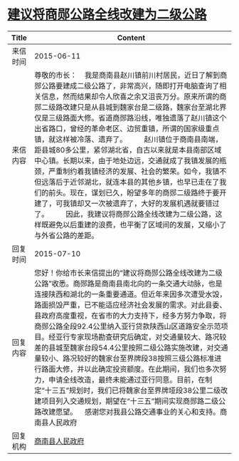 # <a href="http://www.shangluo.gov.cn/zmhd/ldxxxx.jsp?urltype=leadermail.LeaderMailContentUrl&wbtreeid=1112&leadermailid=3178">建议将商郧公路全线改建为二级公路</a>
| Title |                                                                                                                                                                                                                   Content                                                                                                                                                                                                                   |
|:-----:|---------------------------------------------------------------------------------------------------------------------------------------------------------------------------------------------------------------------------------------------------------------------------------------------------------------------------------------------------------------------------------------------------------------------------------------------|
| 来信时间  | 2015-06-11                                                                                                                                                                                                                                                                                                                                                                                                                                  |
| 来信内容  | 尊敬的市长：    我是商南县赵川镇前川村居民，近日了解到商郧公路要建成二级公路了，非常高兴，随即打开电脑查询了相关信息，然而结果却令人欣喜之余又沮丧万分。原来所谓的商郧二级路改建只是从县城到魏家台是二级路，魏家台至湖北界仅是三级路面大修。省道商郧路沿线，唯独遗落了赵川镇这个出省路口，曾经的革命老区、边贸重镇，所谓的国家级重点镇，就这样被冷落、遗弃了。         赵川镇位于商南县南端，距县城80多公里，紧邻湖北省，自古以来就是本县南部区域中心镇。长期以来，由于地处边远，交通就成了我镇发展的瓶颈，严重制约着我镇经济的发展、社会的繁荣。如今，我镇不但远落后于近邻湖北，就连本县的其他乡镇，也早已走在了我们的前头。现在，谋划已久，盼望多年的商郧二级路终于要开建了，可我镇却又一次被遗弃了，大好的发展机遇就要错过了。         因此，我建议将商郧公路全线改建为二级公路，这样既避免以后重建的浪费，也平衡了区域间的发展，又缩小了与外省公路的差距。 |
| 回复时间  | 2015-07-10                                                                                                                                                                                                                                                                                                                                                                                                                                  |
| 回复内容  | 您好！你给市长来信提出的“建议将商郧公路全线改建为二级公路”收悉。商郧路是商南县南北向的一条交通大动脉，也是连接陕西和湖北的一条重要通道。但近年来因多次遭受水毁，路面损毁严重，已不能适应经济社会发展的需求。对此县委、县政府高度重视，在省市的大力支持下，经多方努力争取，将商郧公路全段92.4公里纳入亚行贷款陕西山区道路安全示范项目。经亚行专家现场勘查研究后确定，对交通量较大、路况较差的县城至魏家台段54.4公里按照二级公路实施改建，对交通量较小、路况较好的魏家台至界牌段38按照三级公路标准进行路面大修，并以此确定投资额度。在此期间，我们也多次努力，申请全线改造，最终未能通过亚行同意。目前，在制定“十三五”规划时，我们已将魏家台至界牌垭段38公里二级改建项目列入交通规划，期望在“十三五”期间实现商郧路二级公路改建愿望。    感谢您对我县公路交通事业的关心和支持。商南县人民政府                                    |
| 回复机构  | <a href="../../category/agencies/商南县人民政府.md">商南县人民政府</a>                                                                                                                                                                                                                                                                                                                                                                                    |